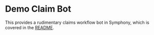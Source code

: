 # Demo Claim Bot

This provides a rudimentary claims workflow bot in Symphony, which is covered in the [README](../../chat-workflow-spring-boot-starter/README.md).



